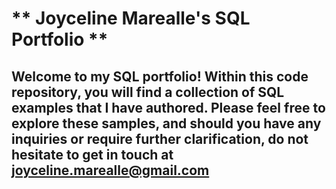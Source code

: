 
# ** Joyceline Marealle's SQL Portfolio **

## Welcome to my SQL portfolio! Within this code repository, you will find a collection of SQL examples that I have authored. Please feel free to explore these samples, and should you have any inquiries or require further clarification, do not hesitate to get in touch at joyceline.marealle@gmail.com

